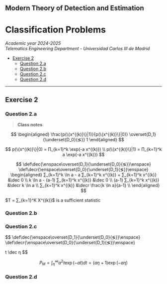 ## Modern Theory of Detection and Estimation <!-- omit in toc -->

# Classification Problems

*Academic year 2024-2025*  
*Telematics Engineering Department - Universidad Carlos III de Madrid*

* [Exercise 2](#exercise-2)
    * [Question 2.a](#question-2a)
    * [Question 2.b](#question-2b)
    * [Question 2.c](#question-2c)
    * [Question 2.d](#question-2d)

---

## Exercise 2

### Question 2.a

> **Class notes**

$$
\begin{aligned}
\frac{p(\{x^{(k)}\}|1)}{p(\{x^{(k)}\}|0)} \overset{D_1}{\underset{D_0}{≶}} 1
\end{aligned}
$$

$$
p(\{x^{(k)}\}|0) = ∏_{k=1}^k \exp(-a x^{(k)}) \\
p(\{x^{(k)}\}|1) = ∏_{k=1}^k a \exp(-a x^{(k)})
$$

$$
\def\dec{\enspace\overset{D_1}{\underset{D_0}{≶}}\enspace}
\def\decr{\enspace\overset{D_0}{\underset{D_1}{≶}}\enspace}
\begin{aligned}
    ∑_{k=1}^k \ln a - a ∑_{k=1}^k x^{(k)} + ∑_{k=1}^k x^{(k)} &\dec 0 \\
    k \ln a - (a-1) ∑_{k=1}^k x^{(k)} &\dec 0 \\
    (a-1) ∑_{k=1}^k x^{(k)} &\decr k \ln a \\
    ∑_{k=1}^k x^{(k)} &\decr \frac{k \ln a}{a-1} \\
\end{aligned}
$$

$T = ∑_{k=1}^K X^{(k)}$ is a sufficient statistic

### Question 2.b

### Question 2.c

$$
\def\dec{\enspace\overset{D_1}{\underset{D_0}{≶}}\enspace}
\def\decr{\enspace\overset{D_0}{\underset{D_1}{≶}}\enspace}

t \dec η
$$

$$
P_M = ∫_η^∞ a^2 t \exp(-a t) dt = (aη + 1) \exp(-aη)
$$

### Question 2.d

